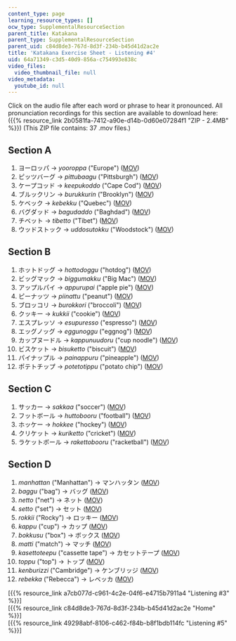 ```yaml
---
content_type: page
learning_resource_types: []
ocw_type: SupplementalResourceSection
parent_title: Katakana
parent_type: SupplementalResourceSection
parent_uid: c84d8de3-767d-8d3f-234b-b45d41d2ac2e
title: 'Katakana Exercise Sheet - Listening #4'
uid: 64a71349-c3d5-40d9-856a-c754993e838c
video_files:
  video_thumbnail_file: null
video_metadata:
  youtube_id: null
---
```


Click on the audio file after each word or phrase to hear it pronounced. All pronunciation recordings for this section are available to download here: ({{% resource_link 2b0581fa-7412-a90e-d14b-0d60e07284f1 "ZIP - 2.4MB" %}}) (This ZIP file contains: 37 .mov files.)

Section A
---------

1.  ヨーロッパ → _yooroppa_ ("Europe") ([MOV](http://www.archive.org/download/MITRES21F.01S10_KATAKANA_EXERCISES/4a1.mov))
2.  ピッツバーグ → _pittubaagu_ ("Pittsburgh") ([MOV](http://www.archive.org/download/MITRES21F.01S10_KATAKANA_EXERCISES/4a2.mov))
3.  ケープコッド → _keepukoddo_ ("Cape Cod") ([MOV](http://www.archive.org/download/MITRES21F.01S10_KATAKANA_EXERCISES/4a3.mov))
4.  ブルックリン → _burukkurin_ ("Brooklyn") ([MOV](http://www.archive.org/download/MITRES21F.01S10_KATAKANA_EXERCISES/4a4.mov))
5.  ケベック → _kebekku_ ("Quebec") ([MOV](http://www.archive.org/download/MITRES21F.01S10_KATAKANA_EXERCISES/4a5.mov))
6.  バグダッド → _bagudaddo_ ("Baghdad") ([MOV](http://www.archive.org/download/MITRES21F.01S10_KATAKANA_EXERCISES/4a6.mov))
7.  チベット → _tibetto_ ("Tibet") ([MOV](http://www.archive.org/download/MITRES21F.01S10_KATAKANA_EXERCISES/4a7.mov))
8.  ウッドストック → _uddosutokku_ ("Woodstock") ([MOV](http://www.archive.org/download/MITRES21F.01S10_KATAKANA_EXERCISES/4a8.mov))

Section B
---------

1.  ホットドッグ → _hottodoggu_ ("hotdog") ([MOV](http://www.archive.org/download/MITRES21F.01S10_KATAKANA_EXERCISES/4b1.mov))
2.  ビッグマック → _biggumakku_ ("Big Mac") ([MOV](http://www.archive.org/download/MITRES21F.01S10_KATAKANA_EXERCISES/4b2.mov))
3.  アップルパイ → _appurupai_ ("apple pie") ([MOV](http://www.archive.org/download/MITRES21F.01S10_KATAKANA_EXERCISES/4b3.mov))
4.  ピーナッツ → _piinattu_ ("peanut") ([MOV](http://www.archive.org/download/MITRES21F.01S10_KATAKANA_EXERCISES/4b4.mov))
5.  ブロッコリ → _burokkori_ ("broccoli") ([MOV](http://www.archive.org/download/MITRES21F.01S10_KATAKANA_EXERCISES/4b5.mov))
6.  クッキー → _kukkii_ ("cookie") ([MOV](http://www.archive.org/download/MITRES21F.01S10_KATAKANA_EXERCISES/4b6.mov))
7.  エスプレッソ → _esupuresso_ ("espresso") ([MOV](http://www.archive.org/download/MITRES21F.01S10_KATAKANA_EXERCISES/4b7.mov))
8.  エッグノッグ → _eggunoggu_ ("eggnog") ([MOV](http://www.archive.org/download/MITRES21F.01S10_KATAKANA_EXERCISES/4b8.mov))
9.  カップヌードル → _kappunuudoru_ ("cup noodle") ([MOV](http://www.archive.org/download/MITRES21F.01S10_KATAKANA_EXERCISES/4b9.mov))
10.  ビスケット → _bisuketto_ ("biscuit") ([MOV](http://www.archive.org/download/MITRES21F.01S10_KATAKANA_EXERCISES/4b10.mov))
11.  パイナップル → _painappuru_ ("pineapple") ([MOV](http://www.archive.org/download/MITRES21F.01S10_KATAKANA_EXERCISES/4b11.mov))
12.  ポテトチップ → _potetotippu_ ("potato chip") ([MOV](http://www.archive.org/download/MITRES21F.01S10_KATAKANA_EXERCISES/4b12.mov))

Section C
---------

1.  サッカー → _sakkaa_ ("soccer") ([MOV](http://www.archive.org/download/MITRES21F.01S10_KATAKANA_EXERCISES/4c1.mov))
2.  フットボール → _huttobooru_ ("football") ([MOV](http://www.archive.org/download/MITRES21F.01S10_KATAKANA_EXERCISES/4c2.mov))
3.  ホッケー → _hokkee_ ("hockey") ([MOV](http://www.archive.org/download/MITRES21F.01S10_KATAKANA_EXERCISES/4c3.mov))
4.  クリケット → _kuriketto_ ("cricket") ([MOV](http://www.archive.org/download/MITRES21F.01S10_KATAKANA_EXERCISES/4c4.mov))
5.  ラケットボール → _rakettobooru_ ("racketball") ([MOV](http://www.archive.org/download/MITRES21F.01S10_KATAKANA_EXERCISES/4c5.mov))

Section D
---------

1.  _manhattan_ ("Manhattan") → マンハッタン ([MOV](http://www.archive.org/download/MITRES21F.01S10_KATAKANA_EXERCISES/4d1.mov))
2.  _baggu_ ("bag") → バッグ ([MOV](http://www.archive.org/download/MITRES21F.01S10_KATAKANA_EXERCISES/4d2.mov))
3.  _netto_ ("net") → ネット ([MOV](http://www.archive.org/download/MITRES21F.01S10_KATAKANA_EXERCISES/4d3.mov))
4.  _setto_ ("set") → セット ([MOV](http://www.archive.org/download/MITRES21F.01S10_KATAKANA_EXERCISES/4d4.mov))
5.  _rokkii_ ("Rocky") → ロッキー ([MOV](http://www.archive.org/download/MITRES21F.01S10_KATAKANA_EXERCISES/4d5.mov))
6.  _kappu_ ("cup") → カップ ([MOV](http://www.archive.org/download/MITRES21F.01S10_KATAKANA_EXERCISES/4d6.mov))
7.  _bokkusu_ ("box") → ボックス ([MOV](http://www.archive.org/download/MITRES21F.01S10_KATAKANA_EXERCISES/4d7.mov))
8.  _matti_ ("match") → マッチ ([MOV](http://www.archive.org/download/MITRES21F.01S10_KATAKANA_EXERCISES/4d8.mov))
9.  _kasettoteepu_ ("cassette tape") → カセットテープ ([MOV](http://www.archive.org/download/MITRES21F.01S10_KATAKANA_EXERCISES/4d9.mov))
10.  _toppu_ ("top") → トップ ([MOV](http://www.archive.org/download/MITRES21F.01S10_KATAKANA_EXERCISES/4d10.mov))
11.  _kenburizzi_ ("Cambridge") → ケンブリッジ ([MOV](http://www.archive.org/download/MITRES21F.01S10_KATAKANA_EXERCISES/4d11.mov))
12.  _rebekka_ ("Rebecca") → レベッカ ([MOV](http://www.archive.org/download/MITRES21F.01S10_KATAKANA_EXERCISES/4d12.mov))

  
\[{{% resource_link a7cb077d-c961-4c2e-04f6-e4715b7911a4 "Listening #3" %}}\]  
\[{{% resource_link c84d8de3-767d-8d3f-234b-b45d41d2ac2e "Home" %}}\]  
\[{{% resource_link 49298abf-8106-c462-f84b-b8f1bdb114fc "Listening #5" %}}\]